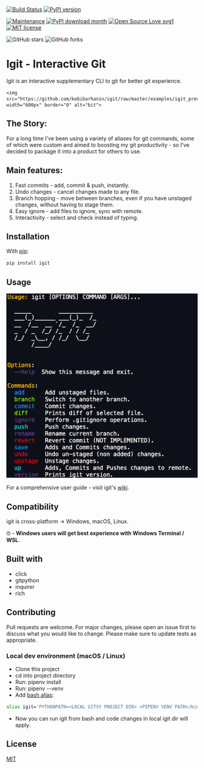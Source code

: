 <!-- <p align="center"> -->

[![Build Status](https://travis-ci.com/kobibarhanin/gitenv.svg?branch=master)](https://travis-ci.com/kobibarhanin/igit)
[![PyPI version](https://badge.fury.io/py/igit.svg)](https://badge.fury.io/py/igit)


[![Maintenance](https://img.shields.io/badge/Maintained%3F-yes-green.svg)](https://GitHub.com/Naereen/StrapDown.js/graphs/commit-activity)
[![PyPI download month](https://img.shields.io/pypi/dm/ansicolortags.svg)](https://pypi.python.org/pypi/igit/)
[![Open Source Love svg1](https://badges.frapsoft.com/os/v1/open-source.svg?v=103)](https://github.com/ellerbrock/open-source-badges/)
[![MIT license](https://img.shields.io/badge/License-MIT-blue.svg)](https://lbesson.mit-license.org/)

![GitHub stars](https://img.shields.io/github/stars/kobibarhanin/igit?style=social&label=Star&maxAge=2592000)
![GitHub forks](https://img.shields.io/github/forks/kobibarhanin/igit?style=social&label=Fork&maxAge=2592000)

# Igit - Interactive Git

Igit is an interactive supplementary CLI to git for better git experience.

<p align="center">

    <img src="https://github.com/kobibarhanin/igit/raw/master/examples/igit_preview.gif"
    width="600px" border="0" alt="bit">

</p>

## The Story:

For a long time I've been using a variety of aliases for git commands, some of which were custom and aimed to boosting my git productivity - so I've decided to package it into a product for others to use.

## Main features:

1. Fast commits - add, commit & push, instantly.
2. Undo changes - cancel changes made to any file.
3. Branch hopping - move between branches, even if you have unstaged changes, without having to stage them.
4. Easy ignore - add files to ignore, sync with remote.
5. Interactivity - select and check instead of typing.

## Installation

With [pip](https://pip.pypa.io/en/stable/):

```bash
pip install igit
```

## Usage

![help](examples/help.png)

For a comprehensive user guide - visit igit's [wiki](https://github.com/kobibarhanin/igit/wiki/User-Guide).

## Compatibility

igit is cross-platform → Windows, macOS, Linux.

🤓 - **Windows users will get best experience with Windows Terminal / WSL**.

## Built with

- click
- gitpython
- inquirer
- rich

## Contributing

Pull requests are welcome. For major changes, please open an issue first to discuss what you would like to change.
Please make sure to update tests as appropriate.

### Local dev environment (macOS / Linux)

- Clone this project
- cd into project directory
- Run: pipenv install
- Run: pipenv --venv
- Add [bash alias](https://linuxize.com/post/how-to-create-bash-aliases/):

```bash
alias igit='PYTHONPATH=<LOCAL GITSY PROJECT DIR> <PIPENV VENV PATH>/bin/python3 <LOCAL IGIT PROJECT DIR>/igit/cli.py'
```

- Now you can run igit from bash and code changes in local igit dir will apply.

## License

[MIT](https://choosealicense.com/licenses/mit/)
